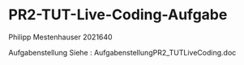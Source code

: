 # PR2-TUT-Live-Coding-Aufgabe

Philipp Mestenhauser 2021640

Aufgabenstellung Siehe : AufgabenstellungPR2_TUTLiveCoding.doc